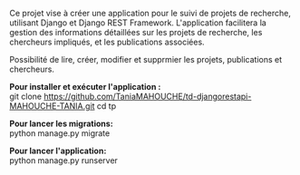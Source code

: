 Ce projet vise à créer une application pour le suivi de projets de recherche, utilisant Django et Django REST Framework. L'application facilitera la gestion des informations détaillées sur les projets de recherche, les chercheurs impliqués, et les publications associées.

Possibilité de lire, créer, modifier et supprmier les projets, publications et chercheurs.

**Pour installer et exécuter l'application :**  \
git clone https://github.com/TaniaMAHOUCHE/td-djangorestapi-MAHOUCHE-TANIA.git
cd tp

**Pour lancer les migrations:** \
python manage.py migrate

**Pour lancer l'application:** \
python manage.py runserver
